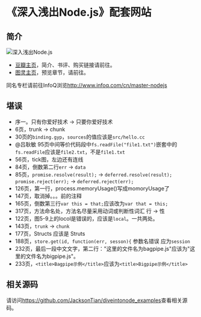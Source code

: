 《深入浅出Node.js》配套网站
=================

## 简介
![深入浅出Node.js](http://img5.douban.com/lpic/s27134708.jpg)

- [豆瓣主页](http://book.douban.com/subject/25768396/)，简介、书评、购买链接请前往。
- [图灵主页](http://www.ituring.com.cn/book/1290)，预览章节，请前往。

同名专栏请前往InfoQ浏览<http://www.infoq.com/cn/master-nodejs>

## 堪误
- 序一。只有你爱好技术 -> 只要你爱好技术
- 6页，trunk -> chunk
- 30页的`binding.gyp`，`sources`的值应该是`src/hello.cc`
- @吕耿敏 95页中间等价代码段中`fs.readFile("file1.txt")`嵌套中的`fs.readFile`应该是`file2.txt`，不是`file1.txt`
- 56页，tick图，左边还有连线
- 84页，倒数第二行`err` -> `data`
- 85页，`promise.resolve(result);` -> `deferred.resolve(result);` `promise.reject(err);` -> `deferred.reject(err);`
- 126页，第一行，process.memoryUsage()写成momoryUsage了
- 147页，取消掉。。。前的注释
- 165页，倒数第三行`var this = that;`应该改为`var that = this;`
- 317页，方法命名处，方法名尽量采用动词或判断性词汇 行 -> 性
- 122页，图5-9上的locol是错误的，应该是`local`。一共两处。
- 143页，`trunk` -> `chunk`
- 177页，Structs 应该是 Struts
- 188页，`store.get(id, function(err, sesson){` 参数名错误 应为`session`
- 232页，最后一段中文文字，第二行："这里的文件名为bagpipe.js"应该为"这里的文件名为bigpipe.js"。
- 233页，`<title>Bagpipe示例</title>`应该为`<title>Bigpipe示例</title>`

## 相关源码
请访问<https://github.com/JacksonTian/diveintonode_examples>查看相关源码。
